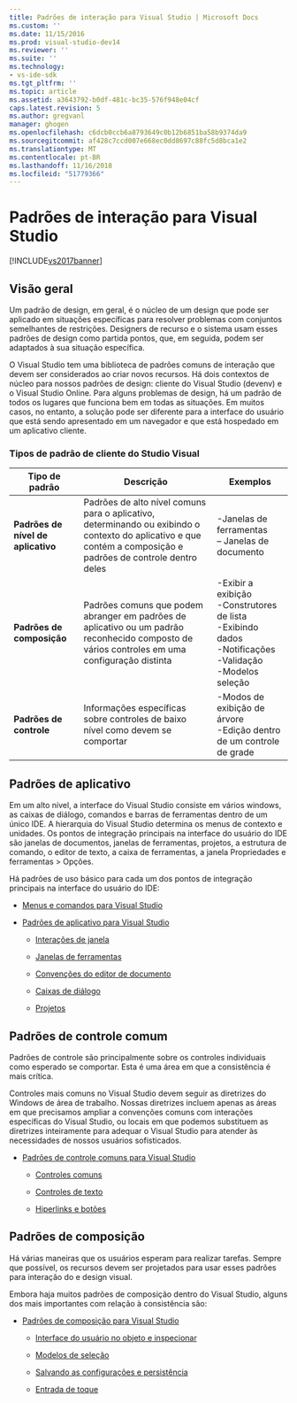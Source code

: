 ```yaml
---
title: Padrões de interação para Visual Studio | Microsoft Docs
ms.custom: ''
ms.date: 11/15/2016
ms.prod: visual-studio-dev14
ms.reviewer: ''
ms.suite: ''
ms.technology:
- vs-ide-sdk
ms.tgt_pltfrm: ''
ms.topic: article
ms.assetid: a3643792-b0df-481c-bc35-576f948e04cf
caps.latest.revision: 5
ms.author: gregvanl
manager: ghogen
ms.openlocfilehash: c6dcb0ccb6a8793649c0b12b6851ba58b9374da9
ms.sourcegitcommit: af428c7ccd007e668ec0dd8697c88fc5d8bca1e2
ms.translationtype: MT
ms.contentlocale: pt-BR
ms.lasthandoff: 11/16/2018
ms.locfileid: "51779366"
---
```

# <a name="interaction-patterns-for-visual-studio"></a>Padrões de interação para Visual Studio
[!INCLUDE[vs2017banner](../../includes/vs2017banner.md)]

## <a name="overview"></a>Visão geral  
 Um padrão de design, em geral, é o núcleo de um design que pode ser aplicado em situações específicas para resolver problemas com conjuntos semelhantes de restrições. Designers de recurso e o sistema usam esses padrões de design como partida pontos, que, em seguida, podem ser adaptados à sua situação específica.  
  
 O Visual Studio tem uma biblioteca de padrões comuns de interação que devem ser considerados ao criar novos recursos. Há dois contextos de núcleo para nossos padrões de design: cliente do Visual Studio (devenv) e o Visual Studio Online. Para alguns problemas de design, há um padrão de todos os lugares que funciona bem em todas as situações. Em muitos casos, no entanto, a solução pode ser diferente para a interface do usuário que está sendo apresentado em um navegador e que está hospedado em um aplicativo cliente.  
  
### <a name="visual-studio-client-pattern-types"></a>Tipos de padrão de cliente do Studio Visual  
  
|Tipo de padrão|Descrição|Exemplos|  
|------------------|-----------------|--------------|  
|**Padrões de nível de aplicativo**|Padrões de alto nível comuns para o aplicativo, determinando ou exibindo o contexto do aplicativo e que contém a composição e padrões de controle dentro deles|-Janelas de ferramentas<br />– Janelas de documento|  
|**Padrões de composição**|Padrões comuns que podem abranger em padrões de aplicativo ou um padrão reconhecido composto de vários controles em uma configuração distinta|-Exibir a exibição<br />-Construtores de lista<br />-Exibindo dados<br />-Notificações<br />-Validação<br />-Modelos seleção|  
|**Padrões de controle**|Informações específicas sobre controles de baixo nível como devem se comportar|-Modos de exibição de árvore<br />-Edição dentro de um controle de grade|  
  
## <a name="application-patterns"></a>Padrões de aplicativo  
 Em um alto nível, a interface do Visual Studio consiste em vários windows, as caixas de diálogo, comandos e barras de ferramentas dentro de um único IDE. A hierarquia do Visual Studio determina os menus de contexto e unidades. Os pontos de integração principais na interface do usuário do IDE são janelas de documentos, janelas de ferramentas, projetos, a estrutura de comando, o editor de texto, a caixa de ferramentas, a janela Propriedades e ferramentas > Opções.  
  
 Há padrões de uso básico para cada um dos pontos de integração principais na interface do usuário do IDE:  
  
-   [Menus e comandos para Visual Studio](../../extensibility/ux-guidelines/menus-and-commands-for-visual-studio.md)  
  
-   [Padrões de aplicativo para Visual Studio](../../extensibility/ux-guidelines/application-patterns-for-visual-studio.md)  
  
    -   [Interações de janela](../../extensibility/ux-guidelines/application-patterns-for-visual-studio.md#BKMK_WindowInteractions)  
  
    -   [Janelas de ferramentas](../../extensibility/ux-guidelines/application-patterns-for-visual-studio.md#BKMK_ToolWindows)  
  
    -   [Convenções do editor de documento](../../extensibility/ux-guidelines/application-patterns-for-visual-studio.md#BKMK_DocumentEditorConventions)  
  
    -   [Caixas de diálogo](../../extensibility/ux-guidelines/application-patterns-for-visual-studio.md#BKMK_Dialogs)  
  
    -   [Projetos](../../extensibility/ux-guidelines/application-patterns-for-visual-studio.md#BKMK_Projects)  
  
## <a name="common-control-patterns"></a>Padrões de controle comum  
 Padrões de controle são principalmente sobre os controles individuais como esperado se comportar. Esta é uma área em que a consistência é mais crítica.  
  
 Controles mais comuns no Visual Studio devem seguir as diretrizes do Windows de área de trabalho. Nossas diretrizes incluem apenas as áreas em que precisamos ampliar a convenções comuns com interações específicas do Visual Studio, ou locais em que podemos substituem as diretrizes inteiramente para adequar o Visual Studio para atender às necessidades de nossos usuários sofisticados.  
  
-   [Padrões de controle comuns para Visual Studio](../../extensibility/ux-guidelines/common-control-patterns-for-visual-studio.md)  
  
    -   [Controles comuns](../../extensibility/ux-guidelines/common-control-patterns-for-visual-studio.md#BKMK_CommonControls)  
  
    -   [Controles de texto](../../extensibility/ux-guidelines/common-control-patterns-for-visual-studio.md#BKMK_TextControls)  
  
    -   [Hiperlinks e botões](../../extensibility/ux-guidelines/common-control-patterns-for-visual-studio.md#BKMK_ButtonsAndHyperlinks)  
  
## <a name="composite-patterns"></a>Padrões de composição  
 Há várias maneiras que os usuários esperam para realizar tarefas. Sempre que possível, os recursos devem ser projetados para usar esses padrões para interação do e design visual.  
  
 Embora haja muitos padrões de composição dentro do Visual Studio, alguns dos mais importantes com relação à consistência são:  
  
-   [Padrões de composição para Visual Studio](../../extensibility/ux-guidelines/composite-patterns-for-visual-studio.md)  
  
    -   [Interface do usuário no objeto e inspecionar](../../extensibility/ux-guidelines/composite-patterns-for-visual-studio.md#BKMK_OnObjectUI)  
  
    -   [Modelos de seleção](../../extensibility/ux-guidelines/composite-patterns-for-visual-studio.md#BKMK_SelectionModels)  
  
    -   [Salvando as configurações e persistência](../../extensibility/ux-guidelines/composite-patterns-for-visual-studio.md#BKMK_PersistenceAndSavingSettings)  
  
    -   [Entrada de toque](../../extensibility/ux-guidelines/composite-patterns-for-visual-studio.md#BKMK_TouchInput)

